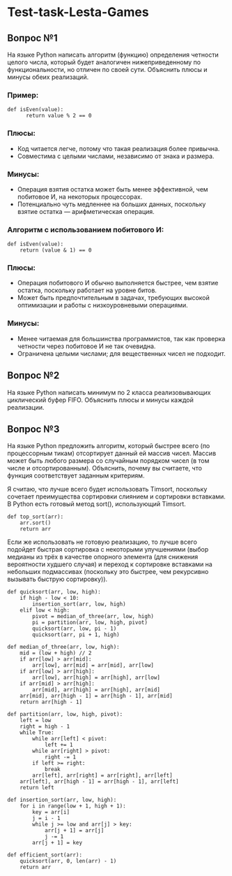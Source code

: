 # Test-task-Lesta-Games

## Вопрос №1
На языке Python написать алгоритм (функцию) определения четности целого числа, который будет аналогичен нижеприведенному по функциональности, но отличен по своей сути. Объяснить плюсы и минусы обеих реализаций. 

### Пример: 
```
def isEven(value):
      return value % 2 == 0
```

### Плюсы:
- Код читается легче, потому что такая реализация более привычна.
- Совместима с целыми числами, независимо от знака и размера.

### Минусы:
- Операция взятия остатка может быть менее эффективной, чем побитовое И, на некоторых процессорах.
- Потенциально чуть медленнее на больших данных, поскольку взятие остатка — арифметическая операция.
    
### Алгоритм с использованием побитового И:
```
def isEven(value):
    return (value & 1) == 0
```
### Плюсы:
- Операция побитового И обычно выполняется быстрее, чем взятие остатка, поскольку работает на уровне битов.
- Может быть предпочтительным в задачах, требующих высокой оптимизации и работы с низкоуровневыми операциями.

### Минусы:
- Менее читаемая для большинства программистов, так как проверка четности через побитовое И не так очевидна.
- Ограничена целыми числами; для вещественных чисел не подходит.

## Вопрос №2
На языке Python написать минимум по 2 класса реализовывающих циклический буфер FIFO. Объяснить плюсы и минусы каждой реализации.

## Вопрос №3
На языке Python предложить алгоритм, который быстрее всего (по процессорным тикам) отсортирует данный ей массив чисел. Массив может быть любого размера со случайным порядком чисел (в том числе и отсортированным). Объяснить, почему вы считаете, что функция соответствует заданным критериям.

Я считаю, что лучше всего будет использовать Timsort, поскольку сочетает преимущества сортировки слиянием и сортировки вставками. В Python есть готовый метод sort(), использующий Timsort.
```
def top_sort(arr):
    arr.sort()
    return arr
```
Если же использовать не готовую реализацию, то лучше всего подойдет быстрая сортировка с некоторыми улучшениями (выбор медианы из трёх в качестве опорного элемента (для снижения вероятности худшего случая) и переход к сортировке вставками на небольших подмассивах (поскольку это быстрее, чем рекурсивно вызывать быструю сортировку)).
```
def quicksort(arr, low, high):
    if high - low < 10: 
        insertion_sort(arr, low, high)
    elif low < high:
        pivot = median_of_three(arr, low, high)
        pi = partition(arr, low, high, pivot)
        quicksort(arr, low, pi - 1)
        quicksort(arr, pi + 1, high)

def median_of_three(arr, low, high):
    mid = (low + high) // 2
    if arr[low] > arr[mid]:
        arr[low], arr[mid] = arr[mid], arr[low]
    if arr[low] > arr[high]:
        arr[low], arr[high] = arr[high], arr[low]
    if arr[mid] > arr[high]:
        arr[mid], arr[high] = arr[high], arr[mid]
    arr[mid], arr[high - 1] = arr[high - 1], arr[mid]
    return arr[high - 1]

def partition(arr, low, high, pivot):
    left = low
    right = high - 1
    while True:
        while arr[left] < pivot:
            left += 1
        while arr[right] > pivot:
            right -= 1
        if left >= right:
            break
        arr[left], arr[right] = arr[right], arr[left]
    arr[left], arr[high - 1] = arr[high - 1], arr[left]
    return left

def insertion_sort(arr, low, high):
    for i in range(low + 1, high + 1):
        key = arr[i]
        j = i - 1
        while j >= low and arr[j] > key:
            arr[j + 1] = arr[j]
            j -= 1
        arr[j + 1] = key

def efficient_sort(arr):
    quicksort(arr, 0, len(arr) - 1)
    return arr

```
